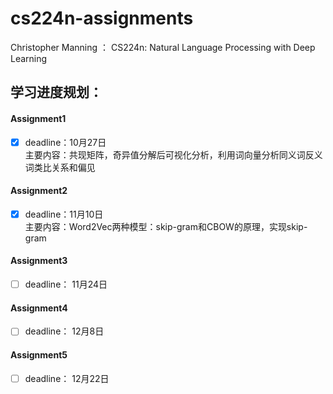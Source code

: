 # cs224n-assignments
Christopher Manning ： CS224n: Natural Language Processing with Deep Learning<br>

## 学习进度规划：

#### Assignment1
 - [x] deadline：10月27日<br> 
主要内容：共现矩阵，奇异值分解后可视化分析，利用词向量分析同义词反义词类比关系和偏见
#### Assignment2
 - [x] deadline：11月10日<br>
 主要内容：Word2Vec两种模型：skip-gram和CBOW的原理，实现skip-gram

#### Assignment3
- [ ] deadline： 11月24日

#### Assignment4
- [ ] deadline： 12月8日

#### Assignment5
- [ ] deadline： 12月22日
